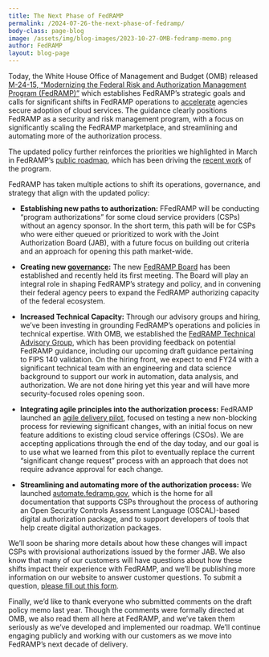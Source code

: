 ```yaml
---
title: The Next Phase of FedRAMP
permalink: /2024-07-26-the-next-phase-of-fedramp/
body-class: page-blog
image: /assets/img/blog-images/2023-10-27-OMB-fedramp-memo.png
author: FedRAMP
layout: blog-page
---
```

Today, the White House Office of Management and Budget (OMB) released [M-24-15, “Modernizing the Federal Risk and Authorization Management Program (FedRAMP)”](https://www.whitehouse.gov/wp-content/uploads/2024/07/M-24-15-Modernizing-the-Federal-Risk-and-Authorization-Management-Program.pdf) which establishes FedRAMP’s strategic goals and calls for significant shifts in FedRAMP operations to [accelerate](https://www.whitehouse.gov/omb/briefing-room/2024/07/26/fact-sheet-omb-releases-fedramp-guidance-to-accelerate-the-secure-adoption-of-cloud-services/) agencies secure adoption of cloud services. The guidance clearly positions FedRAMP as a security and risk management program, with a focus on significantly scaling the FedRAMP marketplace, and streamlining and automating more of the authorization process.  

The updated policy further reinforces the priorities we highlighted in March in FedRAMP’s [public roadmap](https://www.fedramp.gov/assets/resources/documents/FedRAMP-Program-Roadmap-2024-2025-Public-Artifact.pdf), which has been driving the [recent work](https://www.fedramp.gov/2024-07-18-fedramps-roadmap-progress-one-quarter-in/) of the program.

FedRAMP has taken multiple actions to shift its operations, governance, and strategy that align with the updated policy:

-   **Establishing new paths to authorization:** FFedRAMP will be conducting “program authorizations” for some cloud service providers (CSPs) without an agency sponsor. In the short term, this path will be for CSPs who were either queued or prioritized to work with the Joint Authorization Board (JAB), with a future focus on building out criteria and an approach for opening this path market-wide. 

-   **Creating new [governance](https://www.fedramp.gov/2024-06-04-fedramp-governance/):** The new [FedRAMP Board](https://www.gsa.gov/about-us/newsroom/news-releases/fedramp-board-launched-to-support-safe-secure-use-05142024) has been established and recently held its first meeting. The Board will play an integral role in shaping FedRAMP’s strategy and policy, and in convening their federal agency peers to expand the FedRAMP authorizing capacity of the federal ecosystem.
  
-   **Increased Technical Capacity:** Through our advisory groups and hiring, we’ve been investing in grounding FedRAMP’s operations and policies in technical expertise. With OMB, we established the  [FedRAMP Technical Advisory Group](https://www.gsa.gov/about-us/newsroom/news-releases/fedramp-launches-technical-advisory-group-to-help-05212024), which has been providing feedback on potential FedRAMP guidance, including our upcoming draft guidance pertaining to FIPS 140 validation. On the hiring front, we expect to end FY24 with a significant technical team with an engineering and data science background to support our work in automation, data analysis, and authorization. We are not done hiring yet this year and will have more security-focused roles opening soon.

-   **Integrating agile principles into the authorization process:** FedRAMP launched an [agile delivery pilot](https://www.fedramp.gov/2024-07-10-launch-of-the-fedramp-pilot-program/), focused on testing a new non-blocking process for reviewing significant changes, with an initial focus on new feature additions to existing cloud service offerings (CSOs). We are accepting applications through the end of the day today, and our goal is to use what we learned from this pilot to eventually replace the current “significant change request” process with an approach that does not require advance approval for each change.

-   **Streamlining and automating more of the authorization process:** We launched [automate.fedramp.gov](http://automate.fedramp.gov), which is the home for all documentation that supports CSPs throughout the process of authoring an Open Security Controls Assessment Language (OSCAL)-based digital authorization package, and to support developers of tools that help create digital authorization packages. 

We’ll soon be sharing more details about how these changes will impact CSPs with provisional authorizations issued by the former JAB. We also know that many of our customers will have questions about how these shifts impact their experience with FedRAMP, and we’ll be publishing more information on our website to answer customer questions. To submit a question, [please fill out this form](https://app.smartsheetgov.com/b/form/569dc738987649adb42e1ae2c4cc70e1).

Finally, we’d like to thank everyone who submitted comments on the draft policy memo last year. Though the comments were formally directed at OMB, we also read them all here at FedRAMP, and we’ve taken them seriously as we’ve developed and implemented our roadmap. We’ll continue engaging publicly and working with our customers as we move into FedRAMP’s next decade of delivery.

